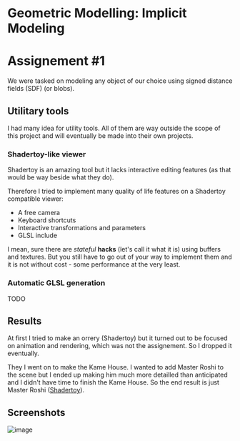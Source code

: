 # Geometric Modelling: Implicit Modeling

# Assignement #1

We were tasked on modeling any object of our choice using signed distance fields (SDF) (or blobs).

## Utilitary tools

I had many idea for utility tools.
All of them are way outside the scope of this project and will eventually be made into their own projects.

### Shadertoy-like viewer

Shadertoy is an amazing tool but it lacks interactive editing features (as that would be way beside what they do).

Therefore I tried to implement many quality of life features on a Shadertoy compatible viewer:
- A free camera
- Keyboard shortcuts
- Interactive transformations and parameters
- GLSL include

I mean, sure there are *stateful* **hacks** (let's call it what it is) using buffers and textures.
But you still have to go out of your way to implement them and it is not without cost - some performance at the very least.

### Automatic GLSL generation

TODO

## Results

At first I tried to make an orrery (Shadertoy) but it turned out to be focused on animation and rendering,
which was not the assignement.
So I dropped it eventually.

They I went on to make the Kame House.
I wanted to add Master Roshi to the scene but I ended up making him much more detailled than anticipated and I didn't have time to finish the Kame House. So the end result is just Master Roshi ([Shadertoy](https://www.shadertoy.com/view/sd3XWX)).

## Screenshots

![image](https://user-images.githubusercontent.com/84744335/137018896-cd5e25ff-9a39-4a29-a8e3-41e6fcb8013b.png)

